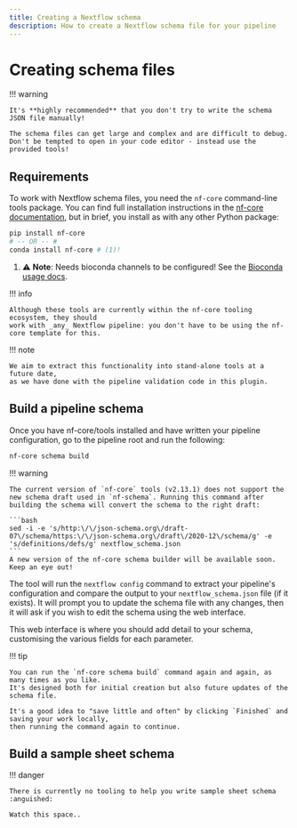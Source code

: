 ```yaml
---
title: Creating a Nextflow schema
description: How to create a Nextflow schema file for your pipeline
---
```


# Creating schema files

!!! warning

    It's **highly recommended** that you don't try to write the schema JSON file manually!

    The schema files can get large and complex and are difficult to debug.
    Don't be tempted to open in your code editor - instead use the provided tools!

## Requirements

To work with Nextflow schema files, you need the `nf-core` command-line tools package.
You can find full installation instructions in the [nf-core documentation](https://nf-co.re/tools/#installation),
but in brief, you install as with any other Python package:

```bash
pip install nf-core
# -- OR -- #
conda install nf-core # (1)!
```

1.  :warning: **Note**: Needs bioconda channels to be configured!
    See the [Bioconda usage docs](https://bioconda.github.io/index.html#usage).

!!! info

    Although these tools are currently within the nf-core tooling ecosystem, they should
    work with _any_ Nextflow pipeline: you don't have to be using the nf-core template for this.

!!! note

    We aim to extract this functionality into stand-alone tools at a future date,
    as we have done with the pipeline validation code in this plugin.

## Build a pipeline schema

Once you have nf-core/tools installed and have written your pipeline configuration,
go to the pipeline root and run the following:

```bash
nf-core schema build
```

!!! warning

    The current version of `nf-core` tools (v2.13.1) does not support the new schema draft used in `nf-schema`. Running this command after building the schema will convert the schema to the right draft:

    ```bash
    sed -i -e 's/http:\/\/json-schema.org\/draft-07\/schema/https:\/\/json-schema.org\/draft\/2020-12\/schema/g' -e 's/definitions/defs/g' nextflow_schema.json
    ```
    A new version of the nf-core schema builder will be available soon. Keep an eye out!

The tool will run the `nextflow config` command to extract your pipeline's configuration
and compare the output to your `nextflow_schema.json` file (if it exists).
It will prompt you to update the schema file with any changes, then it will ask if you
wish to edit the schema using the web interface.

This web interface is where you should add detail to your schema, customising the various fields for each parameter.

!!! tip

    You can run the `nf-core schema build` command again and again, as many times as you like.
    It's designed both for initial creation but also future updates of the schema file.

    It's a good idea to "save little and often" by clicking `Finished` and saving your work locally,
    then running the command again to continue.

## Build a sample sheet schema

!!! danger

    There is currently no tooling to help you write sample sheet schema :anguished:

    Watch this space..
